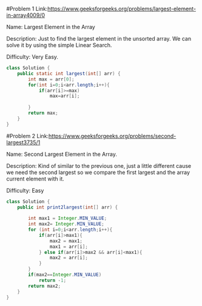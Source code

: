 #Problem 1
Link:https://www.geeksforgeeks.org/problems/largest-element-in-array4009/0

Name: Largest Element in the Array

Description: Just to find the largest element in the unsorted array. We can solve it by using the simple Linear Search.

Difficulty: Very Easy.

```java
class Solution {
    public static int largest(int[] arr) {
        int max = arr[0];
        for(int i=0;i<arr.length;i++){
            if(arr[i]>=max)
                max=arr[i];
            
        }
        return max;
    }
}
```
#Problem 2
Link:https://www.geeksforgeeks.org/problems/second-largest3735/1

Name: Second Largest Element in the Array.

Description: Kind of similar to the previous one, just a little different cause we need the second largest so we compare the first largest and the array current element with it.

Difficulty: Easy


```java
class Solution {
    public int print2largest(int[] arr) {
   
        int max1 = Integer.MIN_VALUE;
        int max2= Integer.MIN_VALUE;
        for (int i=0;i<arr.length;i++){
            if(arr[i]>max1){
                max2 = max1;
                max1 = arr[i];
            } else if(arr[i]>max2 && arr[i]<max1){
                max2 = arr[i];
            }
        }
        if(max2==Integer.MIN_VALUE)
            return -1;
        return max2;
    }
}
```